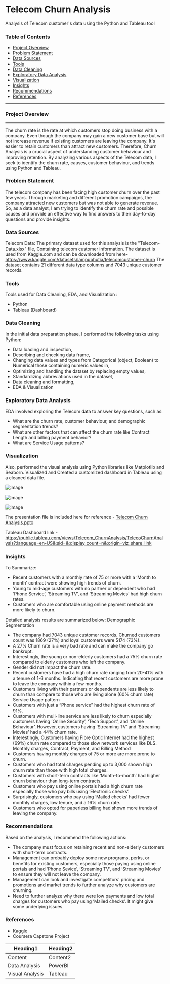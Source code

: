 # Telecom Churn Analysis

Analysis of Telecom customer's data using the Python and Tableau tool

### Table of Contents

- [Project Overview](#project-overview)
- [Problem Statement](#problem-statement)
- [Data Sources](#data-sources)
- [Tools](#tools)
- [Data Cleaning](#data-cleaning)
- [Exploratory Data Analysis](#exploratory-data-analysis)
- [Visualization](#visualization)
- [Insights](#insights)
- [Recommendations](#recommendations)
- [References](#references)

---
### Project Overview 
---
The churn rate is the rate at which customers stop doing business with a company.  Even though the company may gain a new customer base but will not increase revenue if existing customers are leaving the company. It's easier to retain customers than attract new customers. Therefore, Churn Analysis is a crucial aspect of understanding customer behaviour and improving retention.
By analyzing various aspects of the Telecom data, I seek to identify the churn rate, causes, customer behaviour, and trends using Python and Tableau.

### Problem Statement
The telecom company has been facing high customer churn over the past few years.  Through marketing and different promotion campaigns, the company attracted new customers but was not able to generate revenue. So, as a data analyst, I am trying to identify the churn rate and possible causes and provide an effective way to find answers to their day-to-day questions and provide insights.

### Data Sources 
Telecom Data: The primary dataset used for this analysis is the "Telecom-Data.xlsx" file,
Containing telecom customer information. The dataset is used from Kaggle.com and can be downloaded from here-
https://www.kaggle.com/datasets/lampubhutia/telecomcustomer-churn
The dataset contains 21 different data type columns and 7043 unique customer records.

### Tools 
Tools used for Data Cleaning, EDA, and Visualization :
- Python
- Tableau (Dashboard)

### Data Cleaning
In the initial data preparation phase, I performed the following tasks using Python:
- Data loading and inspection,
- Describing and checking data frame,
- Changing data values and types from Categorical (object, Boolean) to Numerical those containing numeric values in,
- Optimizing and handling the dataset by replacing empty values,
- Standardizing abbreviations used in the dataset,
- Data cleaning and formatting,
- EDA & Visualization

### Exploratory Data Analysis

EDA involved exploring the Telecom data to answer key questions, such as:

- What are the churn rate, customer behaviour, and demographic segmentation trends?
- What are other factors that can affect the churn rate like Contract Length and billing payment behavior?
- What are Service Usage patterns?
  
### Visualization
Also, performed the visual analysis using Python libraries like Matplotlib and Seaborn.
Visualized and Created a customized dashboard in Tableau using a cleaned data file.

![image](https://github.com/SmitaPinjan/Telecom-Churn-Analysis/assets/152721562/66f2629a-b957-4a5a-ba47-7b2056756628)

![image](https://github.com/SmitaPinjan/Telecom-Churn-Analysis/assets/152721562/ff8e98cb-ead7-460a-85f2-4da10c3bfc09)

![image](https://github.com/SmitaPinjan/Telecom-Churn-Analysis/assets/152721562/ab4bb5da-dd02-4f66-bd7d-a7f4acecb2c1)

The presentation file is included here for reference - [Telecom Churn Analysis.pptx](https://github.com/SmitaPinjan/Telecom-Churn-Analysis/files/15052666/Telecom.Churn.Analysis.pptx)

Tableau Dashboard link - https://public.tableau.com/views/Telecom_ChurnAnalysis/TelecoChurnAnalysis?:language=en-US&:sid=&:display_count=n&:origin=viz_share_link

### Insights

To Summarize:
-	Recent customers with a monthly rate of 75 or more with a ‘Month to month’ contract were showing high trends of churn.
-	Young to mid-age customers with no partner or dependent who had ‘Phone Service’, ‘Streaming TV’, and ‘Streaming Movies’ had high churn rates.
-	Customers who are comfortable using online payment methods are more likely to churn. 

Detailed analysis results are summarized below:
Demographic Segmentation
- The company had 7043 unique customer records. Churned customers count was 1869 (27%) and loyal customers were 5174 (73%).
- A 27% Churn rate is a very bad rate and can make the company go bankrupt.
- Interestingly, the young or non-elderly customers had a 75% churn rate compared to elderly customers who left the company.
- Gender did not impact the churn rate.
- Recent customers have had a high churn rate ranging from 20-41% with a tenure of 1-6 months. Indicating that recent customers are more prone to leave the company within a few months. 
- Customers living with their partners or dependents are less likely to churn than compare to those who are living alone (60% churn rate)
Service Usage pattern 
- Customers with just a “Phone service” had the highest churn rate of 91%.
- Customers with muli-line service are less likely to churn especially customers having ‘Online Security’, ‘Tech Support’, and ‘Online Behaviour’. However, customers having ’Streaming TV’ and ‘Streaming Movies’ had a 44% churn rate.
- Interestingly, Customers having Fibre Optic Internet had the highest (69%) churn rate compared to those slow network services like DLS.
Monthly charges, Contract, Payment, and Billing Method 
- Customers having monthly charges of 75 or more are more prone to churn. 
- Customers who had total charges pending up to 3,000 shown high churn rate than those with high total charges.
- Customers with short-term contracts like ‘Month-to-month’ had higher churn behaviour than long-term contracts.
- Customers who pay using online portals had a high churn rate especially those who pay bills using ‘Electronic checks’.
- Surprisingly, customers who pay using ‘Mailed checks’ had fewer monthly charges, low tenure, and a 16% churn rate.
- Customers who opted for paperless billing had shown more trends of leaving the company.

### Recommendations

Based on the analysis, I recommend the following actions:
- The company must focus on retaining recent and non-elderly customers with short-term contracts. 
- Management can probably deploy some new programs, perks, or benefits for existing customers, especially those paying using online portals and had ‘Phone Sevice’,  ‘Streaming TV’, and ‘Streaming Movies’  to ensure they will not leave the company.
- Management can look and investigate competitors' pricing and promotions and market trends to further analyze why customers are churning.
- Need to further analyze why there were low payments and low total charges for customers who pay using ‘Mailed checks’. It might give some underlying issues.

### References
- Kaggle
- Coursera Capstone Project

|Heading1|Heading2|
|--------|--------|
|Content |Content2|
|Data Analysis| PowerBI|
|Visual Analysis| Tableau|

